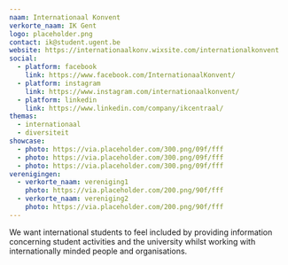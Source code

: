 ```yaml
---
naam: Internationaal Konvent
verkorte_naam: IK Gent
logo: placeholder.png
contact: ik@student.ugent.be
website: https://internationaalkonv.wixsite.com/internationalkonvent
social:
  - platform: facebook
    link: https://www.facebook.com/InternationaalKonvent/
  - platform: instagram
    link: https://www.instagram.com/internationaalkonvent/
  - platform: linkedin
    link: https://www.linkedin.com/company/ikcentraal/
themas:
  - internationaal
  - diversiteit
showcase:
  - photo: https://via.placeholder.com/300.png/09f/fff
  - photo: https://via.placeholder.com/300.png/09f/fff
  - photo: https://via.placeholder.com/300.png/09f/fff
verenigingen:
  - verkorte_naam: vereniging1
    photo: https://via.placeholder.com/200.png/90f/fff
  - verkorte_naam: vereniging2
    photo: https://via.placeholder.com/200.png/90f/fff 
---
```


We want international students to feel included by providing information concerning student activities and the university whilst working with internationally minded people and organisations.
